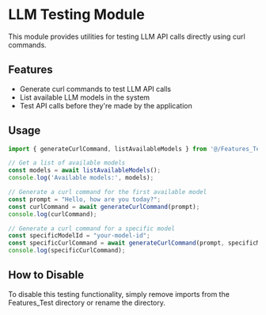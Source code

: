 # LLM Testing Module

This module provides utilities for testing LLM API calls directly using curl commands.

## Features

- Generate curl commands to test LLM API calls
- List available LLM models in the system
- Test API calls before they're made by the application

## Usage

```typescript
import { generateCurlCommand, listAvailableModels } from '@/Features_Test';

// Get a list of available models
const models = await listAvailableModels();
console.log('Available models:', models);

// Generate a curl command for the first available model
const prompt = "Hello, how are you today?";
const curlCommand = await generateCurlCommand(prompt);
console.log(curlCommand);

// Generate a curl command for a specific model
const specificModelId = "your-model-id";
const specificCurlCommand = await generateCurlCommand(prompt, specificModelId);
console.log(specificCurlCommand);
```

## How to Disable

To disable this testing functionality, simply remove imports from the Features_Test directory or rename the directory.